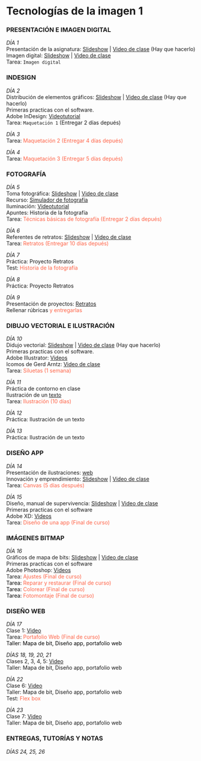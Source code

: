 # Tecnologías de la imagen 1



### PRESENTACIÓN E IMAGEN DIGITAL 

*DÍA 1*  
Presentación de la asignatura: [Slideshow](https://docs.google.com/presentation/d/14xRkN9yqllp6_I3m0gIFHbMaN25jg9FvyeM7ilqvlmc/edit?usp=sharing)  |  [Video de clase]() (Hay que hacerlo)  
Imagen digital: [Slideshow](https://docs.google.com/presentation/d/1MfZuHkc294BJ-Yvhe6znkFwRYLDf6tqUfg0-DXlRYkU/edit?usp=sharing)  | [Video de clase](https://vimeo.com/278643024)  
Tarea:  `Imagen digital`
### INDESIGN  

*DÍA 2*  
Distribución de elementos gráficos: [Slideshow](https://docs.google.com/presentation/d/1a-DBRTgNLoqvwxJFwWkQRNu1TYjbqtgu5Sc7D8a7Lhg/edit?usp=sharing)  |  [Video de clase]() (Hay que hacerlo)    
Primeras practicas con el software.   
Adobe InDesign: [Videotutorial](https://vimeo.com/338218704)  
Tarea: `Maquetación 1` (Entregar 2 días depués)  
	
*DÍA 3*  
Tarea: <span style="color:tomato"> Maquetación 2 (Entregar 4 días depués)</style> 
   
*DÍA 4*  
Tarea: <span style="color:tomato"> Maquetación 3 (Entregar 5 días depués)</style> 

	
### FOTOGRAFÍA 

*DÍA 5*  
Toma fotográfica: [Slideshow](https://docs.google.com/presentation/d/1fsuWuxg7g6MzoJY_CMax2CscT3UyoXTgPqVceDOc1IU/edit?usp=sharing) | [Video de clase](https://vimeo.com/279921279)  
Recurso: [Simulador de fotografía](http://www.canonoutsideofauto.ca/play/)  
Iluminación: [Videotutorial](https://www.youtube.com/watch?v=7QH21_86QNU)  
Apuntes: Historia de la fotografía  
Tarea: <span style="color:tomato"> Técnicas básicas de fotografía (Entregar 2 días depués)

*DÍA 6*  
Referentes de retratos: [Slideshow](https://docs.google.com/presentation/d/15NxxETiYN9aKOmcAQOQx_jzBbqnG54tgcWVAmGlGey8/edit?usp=sharing)  |  [Video de clase](https://vimeo.com/279982829)   
Tarea: <span style="color:tomato"> Retratos (Entregar 10 días depués)</style> 

*DÍA 7*  
Práctica: Proyecto Retratos  
Test: <span style="color:tomato"> Historia de la fotografía</style>  

 	
*DÍA 8*  
Práctica: Proyecto Retratos

*DÍA 9*  
Presentación de proyectos: [Retratos]()  
Rellenar rúbricas <span style="color:tomato"> y entregarlas</style>

### DIBUJO VECTORIAL E ILUSTRACIÓN

*DÍA 10*  
Didujo vectorial: [Slideshow](https://docs.google.com/presentation/d/1KCGlup9AMP3x4kQBWffvtXgxFIZyGgikGSqrx3q080A/edit?usp=sharing)  |  [Video de clase]() (Hay que hacerlo)  
Primeras practicas con el software.  
Adobe Illustrator: [Videos](https://vimeopro.com/user37418220/illustrator)  
Icomos de Gerd Arntz: [Video de clase](https://vimeo.com/280146631)  
Tarea: <span style="color:tomato"> Siluetas (1 semana)</style> 


*DÍA 11*  
Práctica de contorno en clase  
Ilustración de un [texto](http://fcordon.webs.upv.es/microrrelatos/)  
Tarea: <span style="color:tomato"> Ilustración (10 días)</style>  

*DÍA 12*  
Práctica: Ilustración de un texto  

*DÍA 13*  
Práctica: Ilustración de un texto  

### DISEÑO APP

*DÍA 14*  
Presentación de ilustraciones: [web]()  
Innovación y emprendimiento: [Slideshow](https://docs.google.com/presentation/d/1xo014SkI3r68bdK9BxkLyhS3AdrB19Ufdp9Ljs6joe0/edit?usp=sharing)  |  [Video de clase](https://vimeo.com/280322439)  
Tarea: <span style="color:tomato"> Canvas (5 días después)</style>  

*DÍA 15*  
Diseño, manual de supervivencia: [Slideshow](https://docs.google.com/presentation/d/15ZqLUXGRiO9h76531fKKKmpvivHHyblhKc_I1dZNGdE/edit?usp=sharing)  |  [Video de clase](https://vimeo.com/280717934)  
Primeras practicas con el software  
Adobe XD: [Videos](https://vimeopro.com/user37418220/xd)  
Tarea: <span style="color:tomato"> Diseño de una app (Final de curso)</style> 

### IMÁGENES BITMAP

*DÍA 16*  
Gráficos de mapa de bits:  [Slideshow](https://docs.google.com/presentation/d/1MBEuLxeSKsAVrVOtGmL1O7O6ZEvwD4ABZt5hCP6ib6I/edit?usp=sharing)  |  [Video de clase](https://vimeo.com/289503884)  
Primeras practicas con el software  
Adobe Photoshop: [Videos](https://vimeopro.com/user37418220/photoshop)  
Tarea: <span style="color:tomato"> Ajustes (Final de curso)</style>  
<span style="color:black"> Tarea: </style><span style="color:tomato"> Reparar y restaurar (Final de curso)</style>  
<span style="color:black"> Tarea: </style><span style="color:tomato"> Colorear (Final de curso)</style>  
<span style="color:black"> Tarea: </style><span style="color:tomato"> Fotomontaje (Final de curso)</style> 

### DISEÑO WEB

*DÍA 17*  
Clase 1: [Video](https://vimeopro.com/user37418220/diseno-web/page/1)    
Tarea: <span style="color:tomato"> Portafolio Web (Final de curso)</style>  
<span style="color:black"> Taller: </style>Mapa de bit, Diseño app, portafolio web   

*DÍAS 18, 19, 20, 21*  
Clases 2, 3, 4, 5: [Video](https://vimeopro.com/user37418220/diseno-web/page/1)  
Taller: </style>Mapa de bit, Diseño app, portafolio web   

  
  
*DÍA 22*  
Clase 6: [Video](https://vimeopro.com/user37418220/diseno-web/page/1)  
Taller: </style>Mapa de bit, Diseño app, portafolio web  
Test: <span style="color:tomato"> Flex box</style> 

*DÍA 23*  
Clase 7: [Video](https://vimeopro.com/user37418220/diseno-web/page/1)  
Taller: </style>Mapa de bit, Diseño app, portafolio web 

### ENTREGAS, TUTORÍAS Y NOTAS 

*DÍAS 24, 25, 26*   

  
  


































